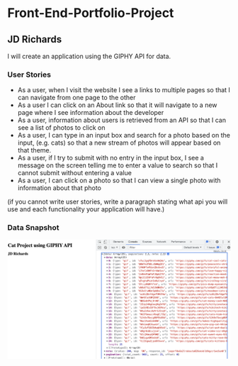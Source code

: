 # Front-End-Portfolio-Project

## JD Richards

I will create an application using the GIPHY API for data.

### User Stories

- As a user, when I visit the website I see a links to multiple pages so that I can navigate from one page to the other
- As a user I can click on an About link so that it will navigate to a new page where I see information about the developer
- As a user, information about users is retrieved from an API so that I can see a list of photos to click on
- As a user, I can type in an input box and search for a photo based on the input, (e.g. cats) so that a new stream of photos will appear based on that theme.
- As a user, if I try to submit with no entry in the input box, I see a message on the screen telling me to enter a value to search so that I cannot submit without entering a value
- As a user, I can click on a photo so that I can view a single photo with information about that photo

(if you cannot write user stories, write a paragraph stating what api you will use and each functionality your application will have.)

### Data Snapshot

![API Data Screenshot](./assets/api-data.png)
